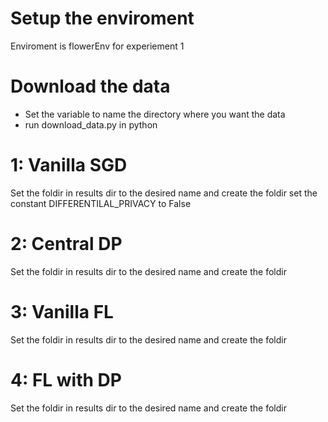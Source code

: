 # Setup the enviroment
Enviroment is flowerEnv for experiement 1

# Download the data
- Set the variable to name the directory where you want the data
- run download_data.py in python

# 1: Vanilla SGD
Set the foldir in results dir to the desired name and create the foldir
set the constant DIFFERENTILAL_PRIVACY to False

# 2: Central DP
Set the foldir in results dir to the desired name and create the foldir

# 3: Vanilla FL
Set the foldir in results dir to the desired name and create the foldir

# 4: FL with DP
Set the foldir in results dir to the desired name and create the foldir